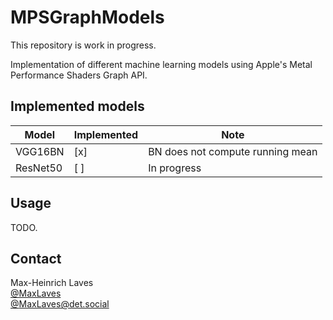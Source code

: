 # MPSGraphModels

This repository is work in progress.

Implementation of different machine learning models using Apple's Metal Performance Shaders Graph API.

## Implemented models

| Model    | Implemented | Note                             |
|----------|-------------|----------------------------------|
| VGG16BN  | [x]         | BN does not compute running mean |
| ResNet50 | [ ]         | In progress                      |

## Usage

TODO.

## Contact

Max-Heinrich Laves  
[@MaxLaves](https://twitter.com/MaxLaves)  
[@MaxLaves@det.social](https://det.social/@MaxLaves)
